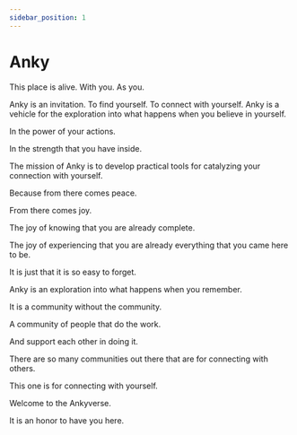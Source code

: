 ```yaml
---
sidebar_position: 1
---
```


# Anky

This place is alive. With you. As you.

Anky is an invitation. To find yourself. To connect with yourself. Anky is a vehicle for the exploration into what happens when you believe in yourself.

In the power of your actions.

In the strength that you have inside.

The mission of Anky is to develop practical tools for catalyzing your connection with yourself.

Because from there comes peace.

From there comes joy.

The joy of knowing that you are already complete.

The joy of experiencing that you are already everything that you came here to be.

It is just that it is so easy to forget.

Anky is an exploration into what happens when you remember.

It is a community without the community.

A community of people that do the work.

And support each other in doing it.

There are so many communities out there that are for connecting with others.

This one is for connecting with yourself.

Welcome to the Ankyverse.

It is an honor to have you here.
